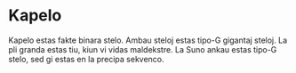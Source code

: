 # Kapelo

Kapelo estas fakte binara stelo. Ambau steloj estas tipo-G gigantaj steloj. La
pli granda estas tiu, kiun vi vidas maldekstre. La Suno ankau estas tipo-G
stelo, sed gi estas en la precipa sekvenco.
